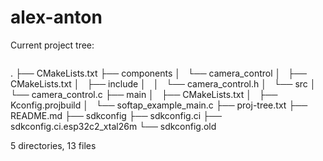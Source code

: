 # alex-anton
Current project tree:
```
```
.
├── CMakeLists.txt
├── components
│   └── camera_control
│       ├── CMakeLists.txt
│       ├── include
│       │   └── camera_control.h
│       └── src
│           └── camera_control.c
├── main
│   ├── CMakeLists.txt
│   ├── Kconfig.projbuild
│   └── softap_example_main.c
├── proj-tree.txt
├── README.md
├── sdkconfig
├── sdkconfig.ci
├── sdkconfig.ci.esp32c2_xtal26m
└── sdkconfig.old

5 directories, 13 files
```
```
